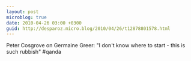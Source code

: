 ```yaml
---
layout: post
microblog: true
date: 2010-04-26 03:00 +0300
guid: http://desparoz.micro.blog/2010/04/26/t12878801578.html
---
```

Peter Cosgrove on Germaine Greer: "I don't know where to start - this is such rubbish" #qanda
